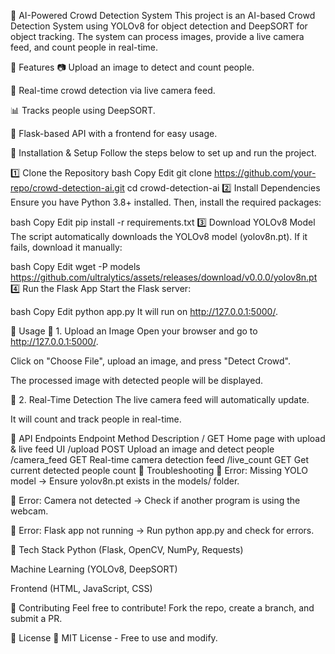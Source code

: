📌 AI-Powered Crowd Detection System
This project is an AI-based Crowd Detection System using YOLOv8 for object detection and DeepSORT for object tracking. The system can process images, provide a live camera feed, and count people in real-time.

🚀 Features
📷 Upload an image to detect and count people.

🎥 Real-time crowd detection via live camera feed.

📊 Tracks people using DeepSORT.

📡 Flask-based API with a frontend for easy usage.

📌 Installation & Setup
Follow the steps below to set up and run the project.

1️⃣ Clone the Repository
bash
Copy
Edit
git clone https://github.com/your-repo/crowd-detection-ai.git
cd crowd-detection-ai
2️⃣ Install Dependencies
Ensure you have Python 3.8+ installed. Then, install the required packages:

bash
Copy
Edit
pip install -r requirements.txt
3️⃣ Download YOLOv8 Model
The script automatically downloads the YOLOv8 model (yolov8n.pt). If it fails, download it manually:

bash
Copy
Edit
wget -P models https://github.com/ultralytics/assets/releases/download/v0.0.0/yolov8n.pt
4️⃣ Run the Flask App
Start the Flask server:

bash
Copy
Edit
python app.py
It will run on http://127.0.0.1:5000/.

📌 Usage
🌟 1. Upload an Image
Open your browser and go to http://127.0.0.1:5000/.

Click on "Choose File", upload an image, and press "Detect Crowd".

The processed image with detected people will be displayed.

🌟 2. Real-Time Detection
The live camera feed will automatically update.

It will count and track people in real-time.

📌 API Endpoints
Endpoint	Method	Description
/	GET	Home page with upload & live feed UI
/upload	POST	Upload an image and detect people
/camera_feed	GET	Real-time camera detection feed
/live_count	GET	Get current detected people count
📌 Troubleshooting
🔹 Error: Missing YOLO model
→ Ensure yolov8n.pt exists in the models/ folder.

🔹 Error: Camera not detected
→ Check if another program is using the webcam.

🔹 Error: Flask app not running
→ Run python app.py and check for errors.

📌 Tech Stack
Python (Flask, OpenCV, NumPy, Requests)

Machine Learning (YOLOv8, DeepSORT)

Frontend (HTML, JavaScript, CSS)

📌 Contributing
Feel free to contribute! Fork the repo, create a branch, and submit a PR.

📌 License
🔹 MIT License - Free to use and modify.

